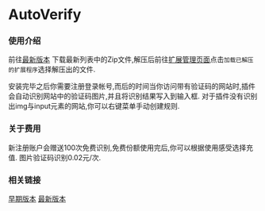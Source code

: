 # AutoVerify
### 使用介绍
前往[最新版本](https://github.com/liumenggit/AutoVerify/releases/)
下载最新列表中的Zip文件,解压后前往[扩展管理页面](chrome://extensions/)点击`加载已解压的扩展程序`选择解压出的文件.

安装完毕之后你需要注册登录帐号,而后的时间当你访问带有验证码的网站时,插件会自动识别网站中的验证码图片,并且将识别结果写入到输入框.
对于插件没有识别出img与input元素的网站,你可以右键菜单手动创建规则.
### 关于费用
新注册账户会赠送100次免费识别,免费份额使用完后,你可以根据使用感受选择充值. 图片验证码识别0.02元/次.
### 相关链接
 [早期版本](https://greasyfork.org/zh-CN/scripts/397139-%E4%B8%87%E8%83%BD%E9%AA%8C%E8%AF%81%E7%A0%81%E8%87%AA%E5%8A%A8%E8%BE%93%E5%85%A5)
 [最新版本](https://github.com/liumenggit/AutoVerify/releases/)
